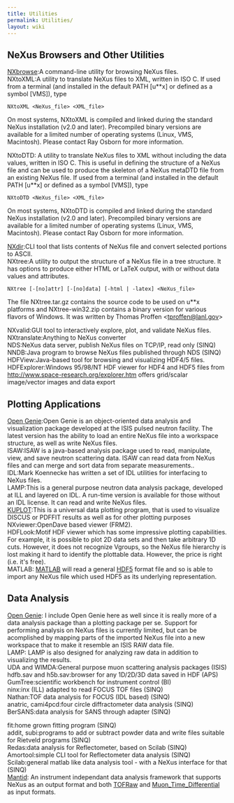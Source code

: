 ```yaml
---
title: Utilities
permalink: Utilities/
layout: wiki
---
```


NeXus Browsers and Other Utilities
----------------------------------

[NXbrowse](NXbrowse "wikilink"):A command-line utility for browsing NeXus files.  
NXtoXML:A utility to translate NeXus files to XML, written in ISO C. If used from a terminal (and installed in the default PATH \[u\*\*x\] or defined as a symbol \[VMS\]), type  

<!-- -->

    NXtoXML <NeXus_file> <XML_file>

  
On most systems, NXtoXML is compiled and linked during the standard
NeXus installation (v2.0 and later). Precompiled binary versions are
available for a limited number of operating systems (Linux, VMS,
Macintosh). Please contact Ray Osborn for more information.

NXtoDTD: A utility to translate NeXus files to XML without including the data values, written in ISO C. This is useful in defining the structure of a NeXus file and can be used to produce the skeleton of a NeXus metaDTD file from an existing NeXus file. If used from a terminal (and installed in the default PATH \[u\*\*x\] or defined as a symbol \[VMS\]), type  

<!-- -->

    NXtoDTD <NeXus_file> <XML_file>

  
On most systems, NXtoDTD is compiled and linked during the standard
NeXus installation (v2.0 and later). Precompiled binary versions are
available for a limited number of operating systems (Linux, VMS,
Macintosh). Please contact Ray Osborn for more information.

[NXdir](NXdir "wikilink"):CLI tool that lists contents of NeXus file and convert selected portions to ASCII.  
NXtree:A utility to output the structure of a NeXus file in a tree structure. It has options to produce either HTML or LaTeX output, with or without data values and attributes.  

<!-- -->

    NXtree [-[no]attr] [-[no]data] [-html | -latex] <NeXus_file>

  
The file NXtree.tar.gz contains the source code to be used on u\*\*x
platforms and NXtree-win32.zip contains a binary version for various
flavors of Windows. It was written by Thomas Proffen
&lt;tproffen@lanl.gov&gt;

NXvalid:GUI tool to interactively explore, plot, and validate NeXus files.  
NXtranslate:Anything to NeXus converter  
NDS:NeXus data server, publish NeXus files on TCP/IP, read only (SINQ)  
NNDB:Java program to browse NeXus files published through NDS (SINQ)  
HDFView:Java-based tool for browsing and visualizing HDF4/5 files.  
HDFExplorer:Windows 95/98/NT HDF viewer for HDF4 and HDF5 files from <http://www.space-research.org/explorer.htm> offers grid/scalar image/vector images and data export  

Plotting Applications
---------------------

[Open Genie](http://www.opengenie.org/):Open Genie is an object-oriented data analysis and visualization package developed at the ISIS pulsed neutron facility. The latest version has the ability to load an entire NeXus file into a workspace structure, as well as write NeXus files.  
ISAW:ISAW is a java-based analysis package used to read, manipulate, view, and save neutron scattering data. ISAW can read data from NeXus files and can merge and sort data from separate measurements..  
IDL:Mark Koennecke has written a set of IDL utilities for interfacing to NeXus files.  
LAMP:This is a general purpose neutron data analysis package, developed at ILL and layered on IDL. A run-time version is available for those without an IDL license. It can read and write NeXus files.  
[KUPLOT](http://discus.sourceforge.net):This is a universal data plotting program, that is used to visualize DISCUS or PDFFIT results as well as for other plotting purposes  
NXviewer:OpenDave based viewer (FRM2).  
HDFLook:Motif HDF viewer which has some impressive plotting capabilities. For example, it is possible to plot 2D data sets and then take arbitrary 1D cuts. However, it does not recognize Vgroups, so the NeXus file hierarchy is lost making it hard to identify the plottable data. However, the price is right (i.e. it's free).  
MATLAB: [MATLAB](http://www.mathworks.com/products/matlab/) will read a general [HDF5](http://www.hdfgroup.org/HDF5/) format file and so is able to import any NeXus file which used HDF5 as its underlying representation.  

Data Analysis
-------------

[Open Genie](http://www.opengenie.org/): I include Open Genie here as well since it is really more of a data analysis package than a plotting package per se. Support for performing analysis on NeXus files is currently limited, but can be acomplished by mapping parts of the imported NeXus file into a new workspace that to make it resemble an ISIS RAW data file.  
LAMP: LAMP is also designed for analyzing raw data in addition to visualizing the results.  
UDA and WIMDA:General purpose muon scattering analysis packages (ISIS)  
hdfb.sav and h5b.sav:browser for any 1D/2D/3D data saved in HDF (APS)  
GumTree:scientific workbench for instrument control (BI)  
ninx:inx (ILL) adapted to read FOCUS TOF files (SINQ)  
Nathan:TOF data analysis for FOCUS (IDL based) (SINQ)  
anatric, cami4pcd:four circle diffractometer data analysis (SINQ)  
BerSANS:data analysis for SANS through adapter (SINQ)

fit:home grown fitting program (SINQ)  
addit, subi:programs to add or subtract powder data and write files suitable for Rietveld programs (SINQ)  
Redas:data analysis for Reflectometer, based on Scilab (SINQ)  
Amortool:simple CLI tool for Reflectometer data analysis (SINQ)  
Scilab:general matlab like data analysis tool - with a NeXus interface for that (SINQ)  
[Mantid](http://www.mantidproject.org/): An instrument independant data analysis framework that supports NeXus as an output format and both [TOFRaw](TOFRaw "wikilink") and [Muon\_Time\_Differential](Muon_Time_Differential "wikilink") as input formats.  
